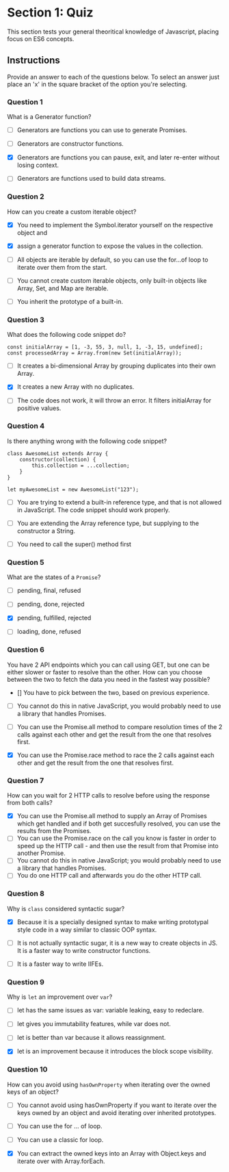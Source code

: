 # Section 1: Quiz

This section tests your general theoritical knowledge of Javascript, placing focus on ES6 concepts.

## Instructions
Provide an answer to each of the questions below. To select an answer just place an 'x' in the square bracket of the option you're selecting.


### Question 1

What is a Generator function?

- [ ] Generators are functions you can use to generate Promises.
- [ ] Generators are constructor functions.
- [x] Generators are functions you can pause, exit, and later re-enter without losing context.
- [ ] Generators are functions used to build data streams.


### Question 2

How can you create a custom iterable object?

- [x] You need to implement the Symbol.iterator yourself on the respective object and
- [x] assign a generator function to expose the values in the collection.
- [ ] All objects are iterable by default, so you can use the for...of loop to iterate over them from the start.
- [ ] You cannot create custom iterable objects, only built-in objects like Array, Set, and Map are iterable.
- [ ] You inherit the prototype of a built-in.


### Question 3

What does the following code snippet do?

```
const initialArray = [1, -3, 55, 3, null, 1, -3, 15, undefined];
const processedArray = Array.from(new Set(initialArray));

```

- [ ] It creates a bi-dimensional Array by grouping duplicates into their own Array.
- [x] It creates a new Array with no duplicates.
- [ ] The code does not work, it will throw an error. It filters initialArray for positive values.


### Question 4
Is there anything wrong with the following code snippet?

```
class AwesomeList extends Array { 
    constructor(collection) {
        this.collection = ...collection; 
    }
}

let myAwesomeList = new AwesomeList("123");
```

- [ ] You are trying to extend a built-in reference type, and that is not allowed in JavaScript. The code snippet should work properly.
- [ ] You are extending the Array reference type, but supplying to the constructor a String.
- [ ] You need to call the super() method first


### Question 5

What are the states of a `Promise`?

- [ ] pending, final, refused
- [ ] pending, done, rejected
- [x] pending, fulfilled, rejected
- [ ] loading, done, refused


### Question 6

You have 2 API endpoints which you can call using GET, but one can be either slower or faster to resolve than the other. How can you choose between the two to fetch the data you need in the fastest way possible?

- [] You have to pick between the two, based on previous experience.
- [ ] You cannot do this in native JavaScript, you would probably need to use a library that handles Promises.
- [ ] You can use the Promise.all method to compare resolution times of the 2 calls against each other and get the result from the one that resolves first.
- [x] You can use the Promise.race method to race the 2 calls against each other and get the result from the one that resolves first.


### Question 7

How can you wait for 2 HTTP calls to resolve before using the response from both calls?

- [x] You can use the Promise.all method to supply an Array of Promises which get handled and if both get succesfully resolved, you can use the results from the Promises.
- [ ] You can use the Promise.race on the call you know is faster in order to speed up the HTTP call - and then use the result from that Promise into another Promise.
- [ ] You cannot do this in native JavaScript; you would probably need to use a library that handles Promises.
- [ ] You do one HTTP call and afterwards you do the other HTTP call.

### Question 8

Why is `class` considered syntactic sugar?

- [x] Because it is a specially designed syntax to make writing prototypal style code in a way similar to classic OOP syntax.
- [ ] It is not actually syntactic sugar, it is a new way to create objects in JS. It is a faster way to write constructor functions.
- [ ] It is a faster way to write IIFEs.


### Question 9

Why is `let` an improvement over `var`?

- [ ] let has the same issues as var: variable leaking, easy to redeclare.
- [ ] let gives you immutability features, while var does not.
- [ ] let is better than var because it allows reassignment.
- [x] let is an improvement because it introduces the block scope visibility.


### Question 10

How can you avoid using `hasOwnProperty` when iterating over the owned keys of an object?

- [ ] You cannot avoid using hasOwnProperty if you want to iterate over the keys owned by an object and avoid iterating over inherited prototypes.
- [ ] You can use the for ... of loop.
- [ ] You can use a classic for loop.
- [x] You can extract the owned keys into an Array with Object.keys and iterate over with Array.forEach.

